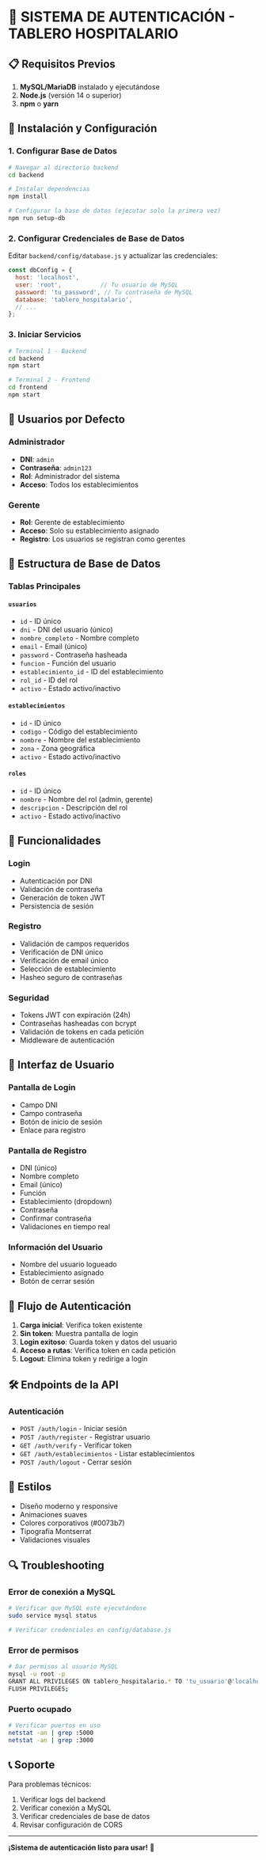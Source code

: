 # 🔐 SISTEMA DE AUTENTICACIÓN - TABLERO HOSPITALARIO

## 📋 Requisitos Previos

1. **MySQL/MariaDB** instalado y ejecutándose
2. **Node.js** (versión 14 o superior)
3. **npm** o **yarn**

## 🚀 Instalación y Configuración

### 1. Configurar Base de Datos

```bash
# Navegar al directorio backend
cd backend

# Instalar dependencias
npm install

# Configurar la base de datos (ejecutar solo la primera vez)
npm run setup-db
```

### 2. Configurar Credenciales de Base de Datos

Editar `backend/config/database.js` y actualizar las credenciales:

```javascript
const dbConfig = {
  host: 'localhost',
  user: 'root',           // Tu usuario de MySQL
  password: 'tu_password', // Tu contraseña de MySQL
  database: 'tablero_hospitalario',
  // ...
};
```

### 3. Iniciar Servicios

```bash
# Terminal 1 - Backend
cd backend
npm start

# Terminal 2 - Frontend
cd frontend
npm start
```

## 👤 Usuarios por Defecto

### Administrador
- **DNI**: `admin`
- **Contraseña**: `admin123`
- **Rol**: Administrador del sistema
- **Acceso**: Todos los establecimientos

### Gerente
- **Rol**: Gerente de establecimiento
- **Acceso**: Solo su establecimiento asignado
- **Registro**: Los usuarios se registran como gerentes

## 🔧 Estructura de Base de Datos

### Tablas Principales

#### `usuarios`
- `id` - ID único
- `dni` - DNI del usuario (único)
- `nombre_completo` - Nombre completo
- `email` - Email (único)
- `password` - Contraseña hasheada
- `funcion` - Función del usuario
- `establecimiento_id` - ID del establecimiento
- `rol_id` - ID del rol
- `activo` - Estado activo/inactivo

#### `establecimientos`
- `id` - ID único
- `codigo` - Código del establecimiento
- `nombre` - Nombre del establecimiento
- `zona` - Zona geográfica
- `activo` - Estado activo/inactivo

#### `roles`
- `id` - ID único
- `nombre` - Nombre del rol (admin, gerente)
- `descripcion` - Descripción del rol
- `activo` - Estado activo/inactivo

## 🎯 Funcionalidades

### Login
- Autenticación por DNI
- Validación de contraseña
- Generación de token JWT
- Persistencia de sesión

### Registro
- Validación de campos requeridos
- Verificación de DNI único
- Verificación de email único
- Selección de establecimiento
- Hasheo seguro de contraseñas

### Seguridad
- Tokens JWT con expiración (24h)
- Contraseñas hasheadas con bcrypt
- Validación de tokens en cada petición
- Middleware de autenticación

## 📱 Interfaz de Usuario

### Pantalla de Login
- Campo DNI
- Campo contraseña
- Botón de inicio de sesión
- Enlace para registro

### Pantalla de Registro
- DNI (único)
- Nombre completo
- Email (único)
- Función
- Establecimiento (dropdown)
- Contraseña
- Confirmar contraseña
- Validaciones en tiempo real

### Información del Usuario
- Nombre del usuario logueado
- Establecimiento asignado
- Botón de cerrar sesión

## 🔄 Flujo de Autenticación

1. **Carga inicial**: Verifica token existente
2. **Sin token**: Muestra pantalla de login
3. **Login exitoso**: Guarda token y datos del usuario
4. **Acceso a rutas**: Verifica token en cada petición
5. **Logout**: Elimina token y redirige a login

## 🛠️ Endpoints de la API

### Autenticación
- `POST /auth/login` - Iniciar sesión
- `POST /auth/register` - Registrar usuario
- `GET /auth/verify` - Verificar token
- `GET /auth/establecimientos` - Listar establecimientos
- `POST /auth/logout` - Cerrar sesión

## 🎨 Estilos

- Diseño moderno y responsive
- Animaciones suaves
- Colores corporativos (#0073b7)
- Tipografía Montserrat
- Validaciones visuales

## 🔍 Troubleshooting

### Error de conexión a MySQL
```bash
# Verificar que MySQL esté ejecutándose
sudo service mysql status

# Verificar credenciales en config/database.js
```

### Error de permisos
```bash
# Dar permisos al usuario MySQL
mysql -u root -p
GRANT ALL PRIVILEGES ON tablero_hospitalario.* TO 'tu_usuario'@'localhost';
FLUSH PRIVILEGES;
```

### Puerto ocupado
```bash
# Verificar puertos en uso
netstat -an | grep :5000
netstat -an | grep :3000
```

## 📞 Soporte

Para problemas técnicos:
1. Verificar logs del backend
2. Verificar conexión a MySQL
3. Verificar credenciales de base de datos
4. Revisar configuración de CORS

---

**¡Sistema de autenticación listo para usar!** 🎉 